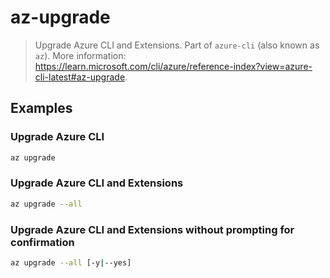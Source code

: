 # az-upgrade

> Upgrade Azure CLI and Extensions. Part of `azure-cli` (also known as `az`). More information: <https://learn.microsoft.com/cli/azure/reference-index?view=azure-cli-latest#az-upgrade>.

## Examples

### Upgrade Azure CLI

```bash
az upgrade
```

### Upgrade Azure CLI and Extensions

```bash
az upgrade --all
```

### Upgrade Azure CLI and Extensions without prompting for confirmation

```bash
az upgrade --all [-y|--yes]
```
